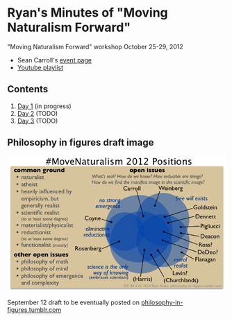 Ryan's Minutes of "Moving Naturalism Forward"
================================================================================

"Moving Naturalism Forward" workshop October 25-29, 2012

-   Sean Carroll's [event page](http://preposterousuniverse.com/naturalism2012/)
-   [Youtube playlist](https://www.youtube.com/watch?v=Ju4C_ITlBsU&list=PLrxfgDEc2NxYQuZ5T6CSdS8uafdh0kmDL)


Contents
--------------------------------------------------------------------------------

1.  [Day 1](day1.html)   (in progress)
1.  [Day 2](day2.html)   (TODO)
1.  [Day 3](day3.html)   (TODO)


Philosophy in figures draft image
--------------------------------------------------------------------------------

![Move Naturalism Forward 2012 positions](img/move-naturalism-2012-positions.png)

September 12 draft to be eventually posted on [philosophy-in-figures.tumblr.com](http://philosophy-in-figures.tumblr.com/)


